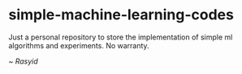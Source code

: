 # simple-machine-learning-codes
Just a personal repository to store the implementation of simple ml algorithms and experiments. 
No warranty.

*~ Rasyid*
